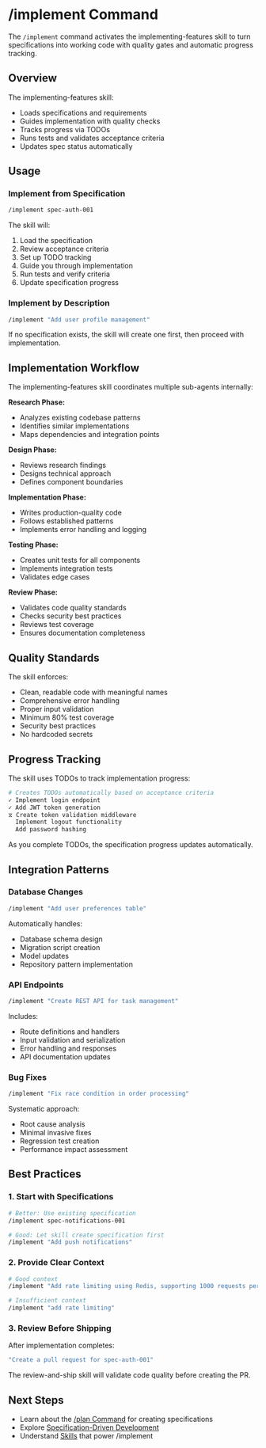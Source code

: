 # /implement Command

The `/implement` command activates the implementing-features skill to turn specifications into working code with quality gates and automatic progress tracking.

## Overview

The implementing-features skill:
- Loads specifications and requirements
- Guides implementation with quality checks
- Tracks progress via TODOs
- Runs tests and validates acceptance criteria
- Updates spec status automatically

## Usage

### Implement from Specification
```bash
/implement spec-auth-001
```

The skill will:
1. Load the specification
2. Review acceptance criteria
3. Set up TODO tracking
4. Guide you through implementation
5. Run tests and verify criteria
6. Update specification progress

### Implement by Description
```bash
/implement "Add user profile management"
```

If no specification exists, the skill will create one first, then proceed with implementation.

## Implementation Workflow

The implementing-features skill coordinates multiple sub-agents internally:

**Research Phase:**
- Analyzes existing codebase patterns
- Identifies similar implementations
- Maps dependencies and integration points

**Design Phase:**
- Reviews research findings
- Designs technical approach
- Defines component boundaries

**Implementation Phase:**
- Writes production-quality code
- Follows established patterns
- Implements error handling and logging

**Testing Phase:**
- Creates unit tests for all components
- Implements integration tests
- Validates edge cases

**Review Phase:**
- Validates code quality standards
- Checks security best practices
- Reviews test coverage
- Ensures documentation completeness

## Quality Standards

The skill enforces:
- Clean, readable code with meaningful names
- Comprehensive error handling
- Proper input validation
- Minimum 80% test coverage
- Security best practices
- No hardcoded secrets

## Progress Tracking

The skill uses TODOs to track implementation progress:
```bash
# Creates TODOs automatically based on acceptance criteria
✓ Implement login endpoint
✓ Add JWT token generation
⧖ Create token validation middleware
  Implement logout functionality
  Add password hashing
```

As you complete TODOs, the specification progress updates automatically.

## Integration Patterns

### Database Changes
```bash
/implement "Add user preferences table"
```

Automatically handles:
- Database schema design
- Migration script creation
- Model updates
- Repository pattern implementation

### API Endpoints
```bash
/implement "Create REST API for task management"
```

Includes:
- Route definitions and handlers
- Input validation and serialization
- Error handling and responses
- API documentation updates

### Bug Fixes
```bash
/implement "Fix race condition in order processing"
```

Systematic approach:
- Root cause analysis
- Minimal invasive fixes
- Regression test creation
- Performance impact assessment

## Best Practices

### 1. Start with Specifications
```bash
# Better: Use existing specification
/implement spec-notifications-001

# Good: Let skill create specification first
/implement "Add push notifications"
```

### 2. Provide Clear Context
```bash
# Good context
/implement "Add rate limiting using Redis, supporting 1000 requests per minute per user"

# Insufficient context
/implement "add rate limiting"
```

### 3. Review Before Shipping
After implementation completes:
```bash
"Create a pull request for spec-auth-001"
```

The review-and-ship skill will validate code quality before creating the PR.

## Next Steps

- Learn about the [/plan Command](plan.md) for creating specifications
- Explore [Specification-Driven Development](../specs/workflow.md)
- Understand [Skills](../skills/overview.md) that power /implement

